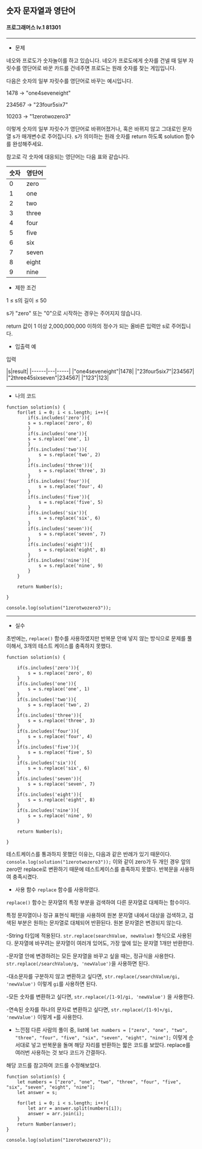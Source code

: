 ## 숫자 문자열과 영단어
#### 프로그래머스 lv.1 81301
------
* 문제

네오와 프로도가 숫자놀이를 하고 있습니다. 네오가 프로도에게 숫자를 건넬 때 일부 자릿수를 영단어로 바꾼 카드를 건네주면 프로도는 원래 숫자를 찾는 게임입니다.

다음은 숫자의 일부 자릿수를 영단어로 바꾸는 예시입니다.

 1478 → "one4seveneight"

 234567 → "23four5six7"

 10203 → "1zerotwozero3"

이렇게 숫자의 일부 자릿수가 영단어로 바뀌어졌거나, 혹은 바뀌지 않고 그대로인 문자열 s가 매개변수로 주어집니다. s가 의미하는 원래 숫자를 return 하도록 solution 함수를 완성해주세요.

참고로 각 숫자에 대응되는 영단어는 다음 표와 같습니다.


|숫자|영단어|
|------|---|
|0|zero|
|1|one|
|2|two|
|3|three|
|4|four|
|5|five|
|6|six|
|7|seven|
|8|eight|
|9|nine|


* 제한 조건

1 ≤ s의 길이 ≤ 50

s가 "zero" 또는 "0"으로 시작하는 경우는 주어지지 않습니다.

return 값이 1 이상 2,000,000,000 이하의 정수가 되는 올바른 입력만 s로 주어집니다.

* 입출력 예

입력 

|s|result|
|------|---|-----|
|"one4seveneight"|1478|
|"23four5six7"|234567|
|"2three45sixseven"|234567|
|"123"|123|


-----

* 나의 코드
```
function solution(s) {
    for(let i = 0; i < s.length; i++){
        if(s.includes('zero')){
        s = s.replace('zero', 0)
        }
        if(s.includes('one')){
        s = s.replace('one', 1)
        }
        if(s.includes('two')){
            s = s.replace('two', 2)
        }
        if(s.includes('three')){
            s = s.replace('three', 3)
        }
        if(s.includes('four')){
            s = s.replace('four', 4)
        }
        if(s.includes('five')){
            s = s.replace('five', 5)
        }
        if(s.includes('six')){
            s = s.replace('six', 6)
        }
        if(s.includes('seven')){
            s = s.replace('seven', 7)
        }
        if(s.includes('eight')){
            s = s.replace('eight', 8)
        }
        if(s.includes('nine')){
            s = s.replace('nine', 9)
        }
    }
    
    return Number(s);
    
}

console.log(solution("1zerotwozero3"));
```
----
* 실수

초반에는, `replace()` 함수를 사용하였지만 반복문 안에 넣지 않는 방식으로 문제를 풀이해서, 3개의 테스트 케이스를 충족하지 못했다.

```
function solution(s) {
    
    if(s.includes('zero')){
        s = s.replace('zero', 0)
    }
    if(s.includes('one')){
        s = s.replace('one', 1)
    }
    if(s.includes('two')){
        s = s.replace('two', 2)
    }
    if(s.includes('three')){
        s = s.replace('three', 3)
    }
    if(s.includes('four')){
        s = s.replace('four', 4)
    }
    if(s.includes('five')){
        s = s.replace('five', 5)
    }
    if(s.includes('six')){
        s = s.replace('six', 6)
    }
    if(s.includes('seven')){
        s = s.replace('seven', 7)
    }
    if(s.includes('eight')){
        s = s.replace('eight', 8)
    }
    if(s.includes('nine')){
        s = s.replace('nine', 9)
    }
    
    return Number(s);
    
}
```

테스트케이스를 통과하지 못했던 이유는, 다음과 같은 반례가 있기 때문이다.
`console.log(solution("1zerotwozero3"));` 이와 같이 zero가 두 개인 경우 앞의 zero만 replace로 변환하기 때문에 테스트케이스를 충족하지 못했다. 반복문을 사용하여 충족시켰다.

* 사용 함수
`replace` 함수를 사용하였다.

`replace()` 함수는 문자열의 특정 부분을 검색하여 다른 문자열로 대체하는 함수이다.

특정 문자열이나 정규 표현식 패턴을 사용하여 원본 문자열 내에서 대상을 검색하고, 검색된 부분은 원하는 문자열로 대체되어 반환된다. 원본 문자열은 변경되지 않는다.

-String 타입에 적용된다. `str.replace(searchValue, newValue)` 형식으로 사용된다. 문자열에 바꾸려는 문자열이 여러개 있어도, 가장 앞에 있는 문자열 1개만 반환한다.

-문자열 안에 변경하려는 모든 문자열을 바꾸고 싶을 때는, 정규식을 사용한다.
`str.replace(/searchValue/g, 'newValue')`을 사용하면 된다. 

-대소문자를 구분하지 않고 변환하고 싶다면, `str.replace(/searchValue/gi, 'newValue')` 이렇게 `gi`를 사용하면 된다.

-모든 숫자를 변환하고 싶다면, `str.replace(/[1-9]/gi, 'newValue')` 을 사용한다.

-연속된 숫자를 하나의 문자로 변환하고 싶다면, `str.replace(/[1-9]+/gi, 'newValue')` 이렇게 `+`를 사용한다.


* 느낀점
다른 사람의 풀이 중, list에 `let numbers = ["zero", "one", "two", "three", "four", "five", "six", "seven", "eight", "nine"];` 이렇게 순서대로 넣고 반복문을 돌며 해당 자리를 반환하는 짧은 코드를 보았다. replace를 여러번 사용하는 것 보다 코드가 간결하다.

해당 코드를 참고하여 코드를 수정해보았다.
```
function solution(s) {
    let numbers = ["zero", "one", "two", "three", "four", "five", "six", "seven", "eight", "nine"];
    let answer = s;
    
    for(let i = 0; i < s.length; i++){
        let arr = answer.split(numbers[i]);
        answer = arr.join(i);
    }
    return Number(answer);
}

console.log(solution("1zerotwozero3"));
```